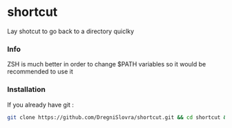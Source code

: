 # shortcut
Lay shotcut to go back to a directory quiclky

### Info

ZSH is much better in order to change $PATH variables so it would be recommended to use it 

### Installation

If you already have git :

```sh
git clone https://github.com/DregniSlovra/shortcut.git && cd shortcut && ./installer
```
